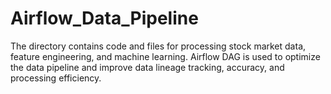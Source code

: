 # Airflow_Data_Pipeline
The directory contains code and files for processing stock market data, feature engineering, and machine learning. Airflow DAG is used to optimize the data pipeline and improve data lineage tracking, accuracy, and processing efficiency.
